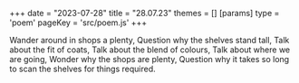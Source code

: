 +++
date = "2023-07-28"
title = "28.07.23"
themes = []
[params]
  type = 'poem'
  pageKey = 'src/poem.js'
+++

Wander around in shops a plenty,
Question why the shelves stand tall,
Talk about the fit of coats,
Talk about the blend of colours,
Talk about where we are going,
Wonder why the shops are plenty,
Question why it takes so long to scan the shelves for things required.

